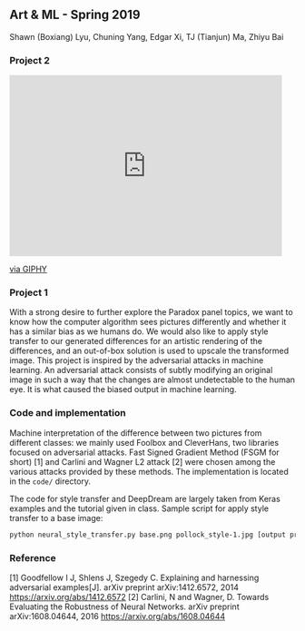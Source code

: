 ## Art & ML - Spring 2019

Shawn (Boxiang) Lyu, Chuning Yang, Edgar Xi, TJ (Tianjun) Ma, Zhiyu Bai

### Project 2

<iframe src="https://giphy.com/embed/2fUEbqE1DSeLnmKRmF" width="480" height="319" frameBorder="0" class="giphy-embed" allowFullScreen></iframe><p><a href="https://giphy.com/gifs/2fUEbqE1DSeLnmKRmF">via GIPHY</a></p>

### Project 1

With a strong desire to further explore the Paradox panel topics, we want to know how the computer algorithm sees pictures differently and whether it has a similar bias as we humans do. We would also like to apply style transfer to our generated differences for an artistic rendering of the differences, and an out-of-box solution is used to upscale the transformed image.
This project is inspired by the adversarial attacks in machine learning. An adversarial attack consists of subtly modifying an original image in such a way that the changes are almost undetectable to the human eye. It is what caused the biased output in machine learning.

### Code and implementation
Machine interpretation of the difference between two pictures from different classes: we mainly used Foolbox and CleverHans, two libraries focused on adversarial attacks. Fast Signed Gradient Method (FSGM for short) [1] and Carlini and Wagner L2 attack [2] were chosen among the various attacks provided by these methods. The implementation is located in the `code/` directory.

The code for style transfer and DeepDream are largely taken from Keras examples and the tutorial given in class. Sample script for apply style transfer to a base image:
```bash
python neural_style_transfer.py base.png pollock_style-1.jpg [output prefix]
```


### Reference
[1] Goodfellow I J, Shlens J, Szegedy C. Explaining and harnessing adversarial examples[J]. arXiv preprint arXiv:1412.6572, 2014 https://arxiv.org/abs/1412.6572
[2] Carlini, N and Wagner, D. Towards Evaluating the Robustness of Neural Networks. arXiv preprint arXiv:1608.04644, 2016 https://arxiv.org/abs/1608.04644
